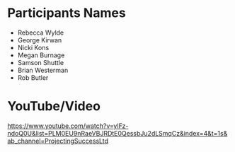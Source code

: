 # Participants Names

- Rebecca Wylde
- George Kirwan
- Nicki Kons
- Megan Burnage
- Samson Shuttle
- Brian Westerman
- Rob Butler

# YouTube/Video

https://www.youtube.com/watch?v=yIFz-ndoQ0U&list=PLM0EU9nRaeVBJRDtE0QessbJu2dLSmqCz&index=4&t=1s&ab_channel=ProjectingSuccessLtd
